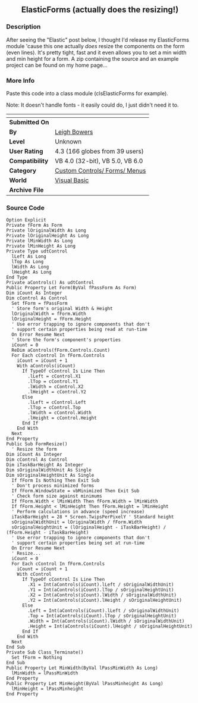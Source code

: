﻿<div align="center">

## ElasticForms \(actually does the resizing\!\)


</div>

### Description

After seeing the "Elastic" post below, I thought I'd release my ElasticForms module 'cause this one actually *does* resize the components on the form (even lines). It's pretty tight, fast and it even allows you to set a min width and min height for a form. A zip containing the source and an example project can be found on my home page...
 
### More Info
 
Paste this code into a class module (clsElasticForms for example).

Note: It doesn't handle fonts - it easily could do, I just didn't need it to.


<span>             |<span>
---                |---
**Submitted On**   |
**By**             |[Leigh Bowers](https://github.com/Planet-Source-Code/PSCIndex/blob/master/ByAuthor/leigh-bowers.md)
**Level**          |Unknown
**User Rating**    |4.3 (166 globes from 39 users)
**Compatibility**  |VB 4\.0 \(32\-bit\), VB 5\.0, VB 6\.0
**Category**       |[Custom Controls/ Forms/  Menus](https://github.com/Planet-Source-Code/PSCIndex/blob/master/ByCategory/custom-controls-forms-menus__1-4.md)
**World**          |[Visual Basic](https://github.com/Planet-Source-Code/PSCIndex/blob/master/ByWorld/visual-basic.md)
**Archive File**   |[](https://github.com/Planet-Source-Code/leigh-bowers-elasticforms-actually-does-the-resizing__1-2114/archive/master.zip)





### Source Code

```
Option Explicit
Private fForm As Form
Private lOriginalWidth As Long
Private lOriginalHeight As Long
Private lMinWidth As Long
Private lMinHeight As Long
Private Type udtControl
  lLeft As Long
  lTop As Long
  lWidth As Long
  lHeight As Long
End Type
Private aControls() As udtControl
Public Property Let Form(ByVal fPassForm As Form)
Dim iCount As Integer
Dim cControl As Control
  Set fForm = fPassForm
  ' Store form's original Width & Height
  lOriginalWidth = fForm.Width
  lOriginalHeight = fForm.Height
  ' Use error trapping to ignore components that don't
  ' support certain properties being read at run-time
  On Error Resume Next
  ' Store the form's component's properties
  iCount = 0
  ReDim aControls(fForm.Controls.Count)
  For Each cControl In fForm.Controls
    iCount = iCount + 1
    With aControls(iCount)
      If TypeOf cControl Is Line Then
        .lLeft = cControl.X1
        .lTop = cControl.Y1
        .lWidth = cControl.X2
        .lHeight = cControl.Y2
      Else
        .lLeft = cControl.Left
        .lTop = cControl.Top
        .lWidth = cControl.Width
        .lHeight = cControl.Height
      End If
    End With
  Next
End Property
Public Sub FormResize()
  ' Resize the form
Dim iCount As Integer
Dim cControl As Control
Dim iTaskBarHeight As Integer
Dim sOriginalWidthUnit As Single
Dim sOriginalHeightUnit As Single
  If fForm Is Nothing Then Exit Sub
  ' Don't process minimized forms
  If fForm.WindowState = vbMinimized Then Exit Sub
  ' Check form size against minimums
  If fForm.Width < lMinWidth Then fForm.Width = lMinWidth
  If fForm.Height < lMinHeight Then fForm.Height = lMinHeight
  ' Perform calculations in advance (speed increase)
  iTaskBarHeight = 28 * Screen.TwipsPerPixelY ' Standard height
  sOriginalWidthUnit = lOriginalWidth / fForm.Width
  sOriginalHeightUnit = (lOriginalHeight - iTaskBarHeight) / (fForm.Height - iTaskBarHeight)
  ' Use error trapping to ignore components that don't
  ' support certain properties being set at run-time
  On Error Resume Next
  ' Resize...
  iCount = 0
  For Each cControl In fForm.Controls
    iCount = iCount + 1
    With cControl
      If TypeOf cControl Is Line Then
        .X1 = Int(aControls(iCount).lLeft / sOriginalWidthUnit)
        .Y1 = Int(aControls(iCount).lTop / sOriginalHeightUnit)
        .X2 = Int(aControls(iCount).lWidth / sOriginalWidthUnit)
        .Y2 = Int(aControls(iCount).lHeight / sOriginalHeightUnit)
      Else
        .Left = Int(aControls(iCount).lLeft / sOriginalWidthUnit)
        .Top = Int(aControls(iCount).lTop / sOriginalHeightUnit)
        .Width = Int(aControls(iCount).lWidth / sOriginalWidthUnit)
        .Height = Int(aControls(iCount).lHeight / sOriginalHeightUnit)
      End If
    End With
  Next
End Sub
Private Sub Class_Terminate()
  Set fForm = Nothing
End Sub
Public Property Let MinWidth(ByVal lPassMinWidth As Long)
  lMinWidth = lPassMinWidth
End Property
Public Property Let MinHeight(ByVal lPassMinheight As Long)
  lMinHeight = lPassMinheight
End Property
```

